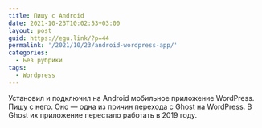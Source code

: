 ```yaml
---
title: Пишу с Android
date: 2021-10-23T10:02:53+03:00
layout: post
guid: https://egu.link/?p=44
permalink: '/2021/10/23/android-wordpress-app/'
categories:
  - Без рубрики
tags:
  - Wordpress
---
```

Установил и подключил на Android мобильное приложение WordPress. Пишу с него. Оно &#8212; одна из причин перехода с Ghost на WordPress. В Ghost их приложение перестало работать в 2019 году.